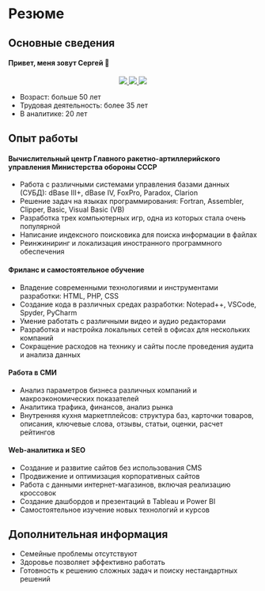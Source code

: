 # Резюме
## Основные сведения
#### Привет, меня зовут Сергей 👋
<p align='center'>
   <a href="https://t.me/sergey_silch">
       <img src="https://img.shields.io/badge/Telegram-2CA5E0?style=for-the-badge&logo=telegram&logoColor=white"/>
   </a>
   <a href="https://wa.me/message/EZFXSSOCGVGJO1">
       <img src="https://img.shields.io/badge/WhatsApp-25D366?style=for-the-badge&logo=WhatsApp&logoColor=white"/>
   </a>
   <a href="mailto:serkosil@gmail.com">
       <img src="https://img.shields.io/badge/Gmail-D14836?style=for-the-badge&logo=gmail&logoColor=white"/>
   </a>
</p>

- Возраст: больше 50 лет
- Трудовая деятельность: более 35 лет
- В аналитике: 20 лет

## Опыт работы
#### Вычислительный центр Главного ракетно-артиллерийского управления Министерства обороны СССР
- Работа с различными системами управления базами данных (СУБД): dBase III+, dBase IV, FoxPro, Paradox, Clarion
- Решение задач на языках программирования: Fortran, Assembler, Clipper, Basic, Visual Basic (VB)
- Разработка трех компьютерных игр, одна из которых стала очень популярной
- Написание индексного поисковика для поиска информации в файлах
- Реинжиниринг и локализация иностранного программного обеспечения

#### Фриланс и самостоятельное обучение
- Владение современными технологиями и инструментами разработки: HTML, PHP, CSS
- Создание кода в различных средах разработки: Notepad++, VSCode, Spyder, PyCharm
- Умение работать с различными видео и аудио редакторами
- Разработка и настройка локальных сетей в офисах для нескольких компаний
- Сокращение расходов на технику и сайты после проведения аудита и анализа данных

#### Работа в СМИ
- Анализ параметров бизнеса различных компаний и макроэкономических показателей
- Аналитика трафика, финансов, анализ рынка
- Внутренняя кухня маркетплейсов: структура баз, карточки товаров, описания, ключевые слова, отзывы, статьи, оценки, расчет рейтингов

#### Web-аналитика и SEO
- Создание и развитие сайтов без использования CMS
- Продвижение и оптимизация корпоративных сайтов
- Работа с данными интернет-магазинов, включая реализацию кроссовок
- Создание дашбордов и презентаций в Tableau и Power BI
- Самостоятельное изучение новых технологий и курсов

## Дополнительная информация
- Семейные проблемы отсутствуют
- Здоровье позволяет эффективно работать
- Готовность к решению сложных задач и поиску нестандартных решений

<!--
**serkosil/serkosil** is a ✨ _special_ ✨ repository because its `README.md` (this file) appears on your GitHub profile.

Here are some ideas to get you started:

- 🔭 I’m currently working on ...
- 🌱 I’m currently learning ...
- 👯 I’m looking to collaborate on ...
- 🤔 I’m looking for help with ...
- 💬 Ask me about ...
- 📫 How to reach me: ...
- 😄 Pronouns: ...
- ⚡ Fun fact: ...
-->
